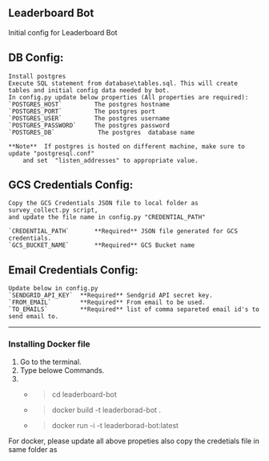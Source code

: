 ## Leaderboard Bot  
Initial config for Leaderboard Bot  
  
  
## DB Config:   
	Install postgres   
	Execute SQL statement from database\tables.sql. This will create tables and initial config data needed by bot.  
	In config.py update below properties (All properties are required):  
	`POSTGRES_HOST`			The postgres hostname  
    `POSTGRES_PORT`			The postgres port  
    `POSTGRES_USER`			The postgres username  
    `POSTGRES_PASSWORD`		The postgres password  
    `POSTGRES_DB`			 The postgres  database name  
	
	**Note**  If postgres is hosted on different machine, make sure to update "postgresql.conf" 
		and set  "listen_addresses" to appropriate value.  
	  
  
## GCS Credentials Config:	  
	Copy the GCS Credentials JSON file to local folder as survey_collect.py script, 
	and update the file name in config.py "CREDENTIAL_PATH"  
	
	`CREDENTIAL_PATH`		**Required** JSON file generated for GCS credentials.  
    `GCS_BUCKET_NAME`		**Required** GCS Bucket name  
	  
## Email Credentials Config:	  
	Update below in config.py
	`SENDGRID_API_KEY`	**Required** Sendgrid API secret key.  
    `FROM_EMAIL`		**Required** From email to be used.
	`TO_EMAILS`			**Required** list of comma separeted email id's to send email to.
	

***
### Installing Docker file
1. Go to the terminal.
2. Type belowe Commands.
3. * >cd leaderboard-bot
   * >docker build -t leaderborad-bot .
   * >docker run -i -t leaderborad-bot:latest
    
For docker, please update all above propeties also copy the credetials file in same folder as 	  
	  
	